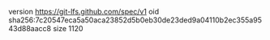 version https://git-lfs.github.com/spec/v1
oid sha256:7c20547eca5a50aca23852d5b0eb30de23ded9a04110b2ec355a9543d88aacc8
size 1120
